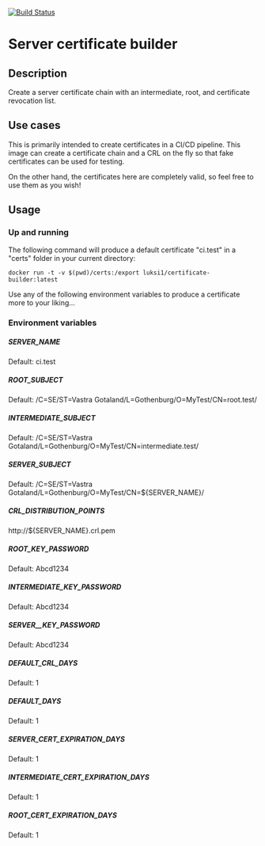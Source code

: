 [![Build Status](https://travis-ci.org/luksi1/docker-build-certificate.svg?branch=master)](https://travis-ci.org/luksi1/docker-build-certificate)

# Server certificate builder

## Description

Create a server certificate chain with an intermediate, root, and certificate revocation list.

## Use cases

This is primarily intended to create certificates in a CI/CD pipeline. This image can create a certificate chain and a CRL on the fly so that fake certificates can be used for testing.

On the other hand, the certificates here are completely valid, so feel free to use them as you wish!

## Usage

### Up and running

The following command will produce a default certificate "ci.test" in a "certs" folder in your current directory:

```
docker run -t -v $(pwd)/certs:/export luksi1/certificate-builder:latest
```

Use any of the following environment variables to produce a certificate more to your liking...

### Environment variables

##### SERVER_NAME
Default: ci.test

##### ROOT_SUBJECT
Default: /C=SE/ST=Vastra Gotaland/L=Gothenburg/O=MyTest/CN=root.test/

##### INTERMEDIATE_SUBJECT
Default: /C=SE/ST=Vastra Gotaland/L=Gothenburg/O=MyTest/CN=intermediate.test/

##### SERVER_SUBJECT
Default: /C=SE/ST=Vastra Gotaland/L=Gothenburg/O=MyTest/CN=${SERVER_NAME}/

##### CRL_DISTRIBUTION_POINTS
http://${SERVER_NAME}.crl.pem

##### ROOT_KEY_PASSWORD
Default: Abcd1234

##### INTERMEDIATE_KEY_PASSWORD
Default: Abcd1234

##### SERVER__KEY_PASSWORD
Default: Abcd1234

##### DEFAULT_CRL_DAYS
Default: 1

##### DEFAULT_DAYS
Default: 1

##### SERVER_CERT_EXPIRATION_DAYS
Default: 1

##### INTERMEDIATE_CERT_EXPIRATION_DAYS
Default: 1

##### ROOT_CERT_EXPIRATION_DAYS
Default: 1

